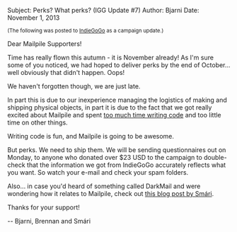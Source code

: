Subject: Perks? What perks? (IGG Update #7)
Author: Bjarni
Date: November 1, 2013

<small>(The following was posted to
[IndieGoGo](http://igg.me/at/mailpile) as a campaign update.)</small>

Dear Mailpile Supporters!

Time has really flown this autumn - it is November already! As I'm sure
some of you noticed, we had hoped to deliver perks by the end of
October... well obviously that didn't happen. Oops!

We haven't forgotten though, we are just late.

In part this is due to our inexperience managing the logistics of making
and shipping physical objects, in part it is due to the fact that we got
really excited about Mailpile and spent [too much time writing
code](https://github.com/pagekite/Mailpile/graphs/contributors) and too
little time on other things.

Writing code is fun, and Mailpile is going to be awesome.

But perks. We need to ship them. We will be sending questionnaires out
on Monday, to anyone who donated over $23 USD to the campaign to
double-check that the information we got from IndieGoGo accurately
reflects what you want. So watch your e-mail and check your spam
folders.

Also... in case you'd heard of something called DarkMail and were
wondering how it relates to Mailpile, check out [this blog post by
Smári](http://www.mailpile.is/blog/2013-10-31_DarkMail_and_Secure_Protocols.html). 

Thanks for your support!

 -- Bjarni, Brennan and Smári
